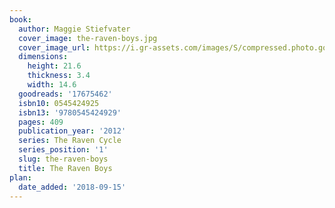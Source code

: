```yaml
---
book:
  author: Maggie Stiefvater
  cover_image: the-raven-boys.jpg
  cover_image_url: https://i.gr-assets.com/images/S/compressed.photo.goodreads.com/books/1573508485l/17675462._SX98_.jpg
  dimensions:
    height: 21.6
    thickness: 3.4
    width: 14.6
  goodreads: '17675462'
  isbn10: 0545424925
  isbn13: '9780545424929'
  pages: 409
  publication_year: '2012'
  series: The Raven Cycle
  series_position: '1'
  slug: the-raven-boys
  title: The Raven Boys
plan:
  date_added: '2018-09-15'
---
```

